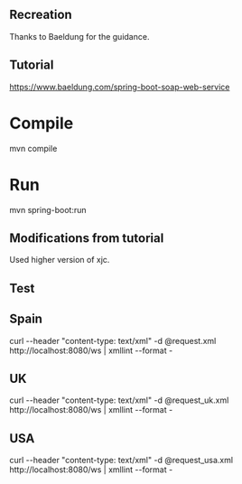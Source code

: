 ## Recreation
Thanks to Baeldung for the guidance.


## Tutorial
https://www.baeldung.com/spring-boot-soap-web-service

# Compile
mvn compile

# Run
mvn spring-boot:run

## Modifications from tutorial
Used higher version of xjc.

## Test

## Spain
curl --header "content-type: text/xml" -d @request.xml http://localhost:8080/ws | xmllint --format -

## UK
curl --header "content-type: text/xml" -d @request_uk.xml http://localhost:8080/ws | xmllint --format -

## USA
curl --header "content-type: text/xml" -d @request_usa.xml http://localhost:8080/ws | xmllint --format -
